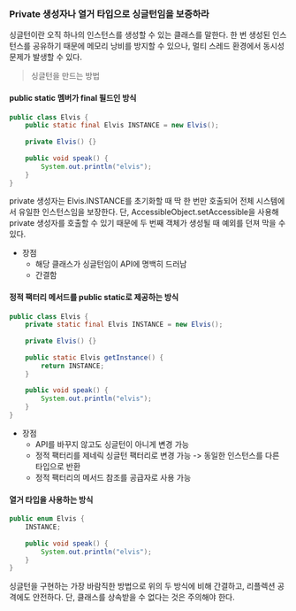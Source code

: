 ### Private 생성자나 열거 타입으로 싱글턴임을 보증하라

싱글턴이란 오직 하나의 인스턴스를 생성할 수 있는 클래스를 말한다. 한 번 생성된 인스턴스를 공유하기 때문에 메모리 낭비를 방지할 수 있으나, 멀티 스레드 환경에서 동시성 문제가 발생할 수 있다.

> 싱글턴을 만드는 방법

#### public static 멤버가 final 필드인 방식
```java
public class Elvis {
	public static final Elvis INSTANCE = new Elvis();
    
    private Elvis() {}
    
    public void speak() {
    	System.out.println("elvis");
    }
}
```
private 생성자는 Elvis.INSTANCE를 초기화할 때 딱 한 번만 호출되어 전체 시스템에서 유일한 인스턴스임을 보장한다. 단, AccessibleObject.setAccessible을 사용해 private 생성자를 호출할 수 있기 때문에 두 번째 객체가 생성될 때 예외를 던져 막을 수 있다.

- 장점
  - 해당 클래스가 싱글턴임이 API에 명백히 드러남
  - 간결함

#### 정적 팩터리 메서드를 public static로 제공하는 방식
```java
public class Elvis {
	private static final Elvis INSTANCE = new Elvis();
    
    private Elvis() {}
    
    public static Elvis getInstance() {
    	return INSTANCE;
    }
    
    public void speak() {
    	System.out.println("elvis");
    }
}
```
- 장점
  - API를 바꾸지 않고도 싱글턴이 아니게 변경 가능
  - 정적 팩터리를 제네릭 싱글턴 팩터리로 변경 가능
  	-> 동일한 인스턴스를 다른 타입으로 반환
  - 정적 팩터리의 메서드 참조를 공급자로 사용 가능
  
#### 열거 타입을 사용하는 방식
```java
public enum Elvis {
	INSTANCE;
    
    public void speak() {
    	System.out.println("elvis");
    }
}
```
싱글턴을 구현하는 가장 바람직한 방법으로 위의 두 방식에 비해 간결하고, 리플렉션 공격에도 안전하다.
단, 클래스를 상속받을 수 없다는 것은 주의해야 한다.
